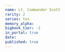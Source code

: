 ```yaml
---
name: Lt. Commander Scott
rarity: 2
series: tos
memory_alpha:
bigbook_tier: -1
in_portal: true
date:
published: true
---
```



